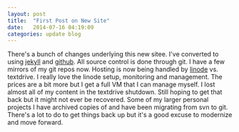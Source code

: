 ```yaml
---
layout: post
title:  "First Post on New Site"
date:   2014-07-16 04:19:09
categories: update blog
---
```


There's a bunch of changes underlying this new sitee. I've converted to using [jekyll](http://jekyllrb.com/) and [github](http://github.com). All source control is done through git. I have a few mirrors of my git repos now. Hosting is now being handled by [linode](http://linode.com) vs. textdrive. I really love the linode setup, monitoring and management. The prices are a bit more but I get a full VM that I can manage myself. I lost almost all of my content in the textdrive shutdown. Still hoping to get that back but it might not ever be recovered. Some of my larger personal projects I have archived copies of and have been migrating from svn to git. There's a lot to do to get things back up but it's a good excuse to modernize and move forward.
